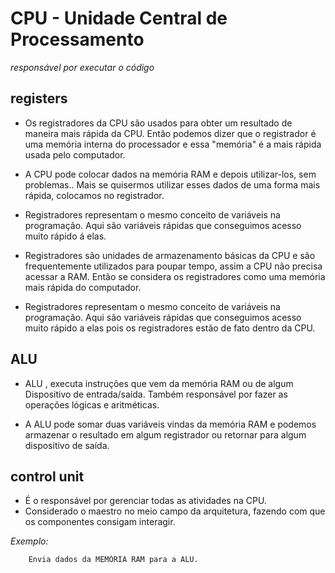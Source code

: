 CPU - Unidade Central de Processamento
=======================================


*responsável por executar o código*


registers
----------

- Os registradores da CPU são usados para obter um resultado de maneira mais rápida da CPU. Então podemos dizer que o registrador é uma memória interna do processador e essa "memória" é a mais rápida usada pelo computador.

- A CPU pode colocar dados na memória RAM e depois utilizar-los, sem problemas.. Mais se quisermos utilizar esses dados de uma forma mais rápida, colocamos no registrador.

- Registradores representam o mesmo conceito de variáveis na programação. Aqui são variáveis rápidas que conseguimos acesso muito rápido á elas.

- Registradores são unidades de armazenamento básicas da CPU e são frequentemente utilizados para poupar tempo, assim a CPU não precisa acessar a RAM. Então se considera os registradores como uma memória mais rápida do computador.

- Registradores representam o mesmo conceito de variáveis na programação. Aqui são variáveis rápidas que conseguimos acesso muito rápido a elas pois os registradores estão de fato dentro da CPU.


ALU
-----

- ALU , executa instruções que vem da memória RAM ou de algum Dispositivo de entrada/saída. Também responsável por fazer as operações lógicas e aritméticas.

- A ALU pode somar duas variáveis vindas da memória RAM e podemos armazenar o resultado em algum registrador ou retornar para algum dispositivo de saída.



control unit
-------------

- É o responsável por gerenciar todas as atividades na CPU. 
- Considerado o maestro no meio campo da arquitetura, fazendo com que os componentes consigam interagir.

_Exemplo:_ 

		Envia dados da MEMÓRIA RAM para a ALU.

